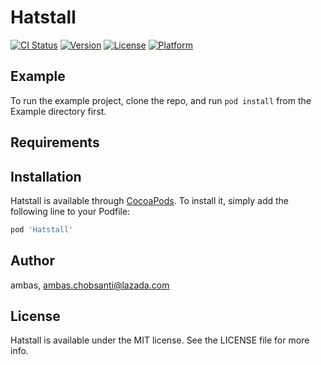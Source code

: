 # Hatstall

[![CI Status](http://img.shields.io/travis/ambas/Hatstall.svg?style=flat)](https://travis-ci.org/ambas/Hatstall)
[![Version](https://img.shields.io/cocoapods/v/Hatstall.svg?style=flat)](http://cocoapods.org/pods/Hatstall)
[![License](https://img.shields.io/cocoapods/l/Hatstall.svg?style=flat)](http://cocoapods.org/pods/Hatstall)
[![Platform](https://img.shields.io/cocoapods/p/Hatstall.svg?style=flat)](http://cocoapods.org/pods/Hatstall)

## Example

To run the example project, clone the repo, and run `pod install` from the Example directory first.

## Requirements

## Installation

Hatstall is available through [CocoaPods](http://cocoapods.org). To install
it, simply add the following line to your Podfile:

```ruby
pod 'Hatstall'
```

## Author

ambas, ambas.chobsanti@lazada.com

## License

Hatstall is available under the MIT license. See the LICENSE file for more info.
